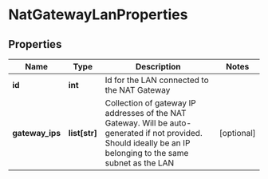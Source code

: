 # NatGatewayLanProperties

## Properties
| Name | Type | Description | Notes |
| ------------ | ------------- | ------------- | ------------- |
| **id** | **int** | Id for the LAN connected to the NAT Gateway |  |
| **gateway_ips** | **list[str]** | Collection of gateway IP addresses of the NAT Gateway. Will be auto-generated if not provided. Should ideally be an IP belonging to the same subnet as the LAN | [optional]  |


